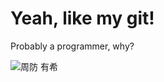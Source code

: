 
# Yeah, like my git!

Probably a programmer, why?

![周防 有希](https://media.discordapp.net/attachments/1240041374414278787/1278723489230098572/cbb39aa44d0841acd415d2c548bb4710.jpg?ex=66d3290d&is=66d1d78d&hm=9b206e02074b83a34e514fdff78663a44da2e40421334bee7adca847956d6b41&=&format=webp&height=500)